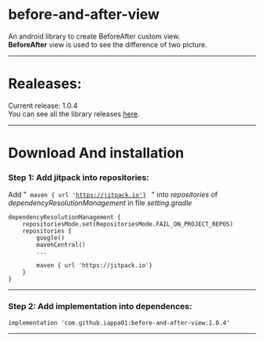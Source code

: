 # before-and-after-view
An android library to create BeforeAfter custom view.</br>
**BeforeAfter** view is used to see the difference of two picture.
***

# Realeases:
 Current release: 1.0.4 </br>
 You can see all the library releases [here](https://github.com/iappa01/before-and-after-view/releases).
***

# Download And installation
### Step 1: Add jitpack into repositories:
 Add "<code> maven { url 'https://jitpack.io'} </code> " into *repositories* of *dependencyResolutionManagement* in file *setting.gradle* 

 
``` Gradle
dependencyResolutionManagement {
    repositoriesMode.set(RepositoriesMode.FAIL_ON_PROJECT_REPOS)
    repositories {
        google()
        mavenCentral()
        ...

        maven { url 'https://jitpack.io'}
    }
}
```

---

### Step 2: Add implementation into dependences:
``` Gradle
implementation 'com.github.iappa01:before-and-after-view:1.0.4'
```
 ***



